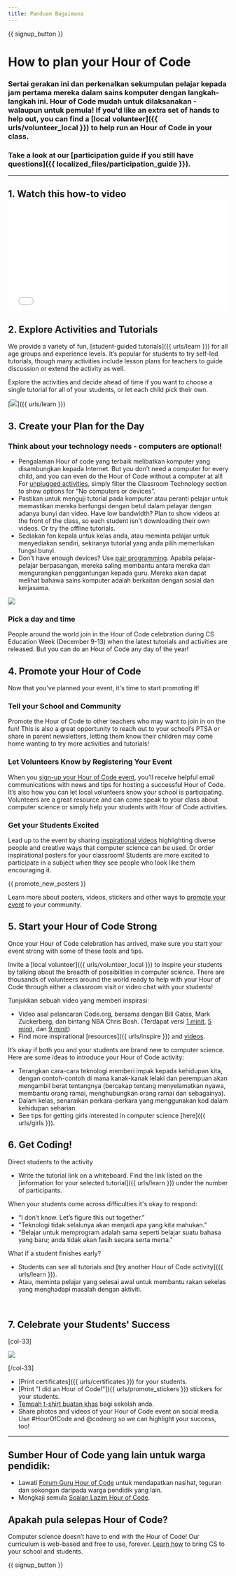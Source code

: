 ```yaml
---
title: Panduan Bagaimana
---
```


{{ signup_button }}

# How to plan your Hour of Code

### Sertai gerakan ini dan perkenalkan sekumpulan pelajar kepada jam pertama mereka dalam sains komputer dengan langkah-langkah ini. Hour of Code mudah untuk dilaksanakan - walaupun untuk pemula! If you'd like an extra set of hands to help out, you can find a [local volunteer]({{ urls/volunteer_local }}) to help run an Hour of Code in your class.

### Take a look at our [participation guide if you still have questions]({{ localized_files/participation_guide }}).

***

## 1. Watch this how-to video <iframe width="500" height="255" src="//www.youtube.com/embed/SrnvvWDm73k" frameborder="0" allowfullscreen mark="crwd-mark"></iframe>

## 2. Explore Activities and Tutorials

We provide a variety of fun, [student-guided tutorials]({{ urls/learn }}) for all age groups and experience levels. It’s popular for students to try self-led tutorials, though many activities include lesson plans for teachers to guide discussion or extend the activity as well.

Explore the activities and decide ahead of time if you want to choose a single tutorial for all of your students, or let each child pick their own.

[<img src="/images/fit-700/tutorials.png" />]({{ urls/learn }})

## 3. Create your Plan for the Day

### Think about your technology needs - computers are optional!

- Pengalaman Hour of code yang terbaik melibatkan komputer yang disambungkan kepada Internet. But you don’t need a computer for every child, and you can even do the Hour of Code without a computer at all! For [unplugged activities](/learn), simply filter the Classroom Technology section to show options for “No computers or devices”.
- Pastikan untuk menguji tutorial pada komputer atau peranti pelajar untuk memastikan mereka berfungsi dengan betul dalam pelayar dengan adanya bunyi dan video. Have low bandwidth? Plan to show videos at the front of the class, so each student isn't downloading their own videos. Or try the offline tutorials.
- Sediakan fon kepala untuk kelas anda, atau meminta pelajar untuk menyediakan sendiri, sekiranya tutorial yang anda pilih memerlukan fungsi bunyi.
- Don't have enough devices? Use [pair programming](https://www.youtube.com/watch?v=vgkahOzFH2Q). Apabila pelajar-pelajar berpasangan, mereka saling membantu antara mereka dan mengurangkan penggantungan kepada guru. Mereka akan dapat melihat bahawa sains komputer adalah berkaitan dengan sosial dan kerjasama.

<img src="/images/fit-350/group_ipad.jpg" />

### Pick a day and time

People around the world join in the Hour of Code celebration during CS Education Week (December 9-13) when the latest tutorials and activities are released. But you can do an Hour of Code any day of the year!

## 4. Promote your Hour of Code

Now that you've planned your event, it's time to start promoting it!

### Tell your School and Community

Promote the Hour of Code to other teachers who may want to join in on the fun! This is also a great opportunity to reach out to your school’s PTSA or share in parent newsletters, letting them know their children may come home wanting to try more activities and tutorials!

### Let Volunteers Know by Registering Your Event

When you [sign-up your Hour of Code event](/), you’ll receive helpful email communications with news and tips for hosting a successful Hour of Code. It’s also how you can let local volunteers know your school is participating. Volunteers are a great resource and can come speak to your class about computer science or simply help your students with Hour of Code activities.

### Get your Students Excited

Lead up to the event by sharing [inspirational videos](/promote/resources) highlighting diverse people and creative ways that computer science can be used. Or order inspirational posters for your classroom! Students are more excited to participate in a subject when they see people who look like them encouraging it.

{{ promote_new_posters }}

Learn more about posters, videos, stickers and other ways to [promote your event](/promote/resources#posters) to your community.

## 5. Start your Hour of Code Strong

Once your Hour of Code celebration has arrived, make sure you start your event strong with some of these tools and tips.

Invite a [local volunteer]({{ urls/volunteer_local }}) to inspire your students by talking about the breadth of possibilities in computer science. There are thousands of volunteers around the world ready to help with your Hour of Code through either a classroom visit or video chat with your students!

Tunjukkan sebuah video yang memberi inspirasi:

- Video asal pelancaran Code.org, bersama dengan Bill Gates, Mark Zuckerberg, dan bintang NBA Chris Bosh. (Terdapat versi [1 minit](https://www.youtube.com/watch?v=qYZF6oIZtfc), [5 minit](https://www.youtube.com/watch?v=nKIu9yen5nc), dan [9 minit](https://www.youtube.com/watch?v=dU1xS07N-FA))
- Find more inspirational [resources]({{ urls/inspire }}) and [videos](https://www.youtube.com/playlist?list=PLzdnOPI1iJNfpD8i4Sx7U0y2MccnrNZuP).

It’s okay if both you and your students are brand new to computer science. Here are some ideas to introduce your Hour of Code activity:

- Terangkan cara-cara teknologi memberi impak kepada kehidupan kita, dengan contoh-contoh di mana kanak-kanak lelaki dan perempuan akan mengambil berat tentangnya (bercakap tentang menyelamatkan nyawa, membantu orang ramai, menghubungkan orang ramai dan sebagainya).
- Dalam kelas, senaraikan perkara-perkara yang menggunakan kod dalam kehidupan seharian.
- See tips for getting girls interested in computer science [here]({{ urls/girls }}).


## 6. Get Coding!

Direct students to the activity

- Write the tutorial link on a whiteboard. Find the link listed on the [information for your selected tutorial]({{ urls/learn }}) under the number of participants.

When your students come across difficulties it's okay to respond:

- “I don’t know. Let’s figure this out together.”
- "Teknologi tidak selalunya akan menjadi apa yang kita mahukan."
- "Belajar untuk memprogram adalah sama seperti belajar suatu bahasa yang baru; anda tidak akan fasih secara serta merta."

What if a student finishes early?

- Students can see all tutorials and [try another Hour of Code activity]({{ urls/learn }}).
- Atau, meminta pelajar yang selesai awal untuk membantu rakan sekelas yang menghadapi masalah dengan aktiviti.

<p style="clear:both">&nbsp;</p>

## 7. Celebrate your Students' Success

[col-33]

<img src="/images/fit-300/boy-certificate.jpg" />

[/col-33]

- [Print certificates]({{ urls/certificates }}) for your students.
- [Print "I did an Hour of Code!"]({{ urls/promote_stickers }}) stickers for your students.
- [Tempah t-shirt buatan khas](http://blog.code.org/post/132608499493/hour-of-code-shirts-and-more) bagi sekolah anda.
- Share photos and videos of your Hour of Code event on social media. Use #HourOfCode and @codeorg so we can highlight your success, too!

----

## Sumber Hour of Code yang lain untuk warga pendidik:

- Lawati [Forum Guru Hour of Code](http://forum.code.org/c/plc/hour-of-code) untuk mendapatkan nasihat, teguran dan sokongan daripada warga pendidik yang lain.
- Mengkaji semula [Soalan Lazim Hour of Code](https://help.edraak.org/hc/en-us/categories/200147083-Hour-of-Code).

## Apakah pula selepas Hour of Code?

Computer science doesn’t have to end with the Hour of Code! Our curriculum is web-based and free to use, forever. [Learn how](/beyond) to bring CS to your school and students.

{{ signup_button }}
